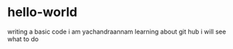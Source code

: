 # hello-world
writing a basic code
i am yachandraannam learning about git hub
i will see what to do
